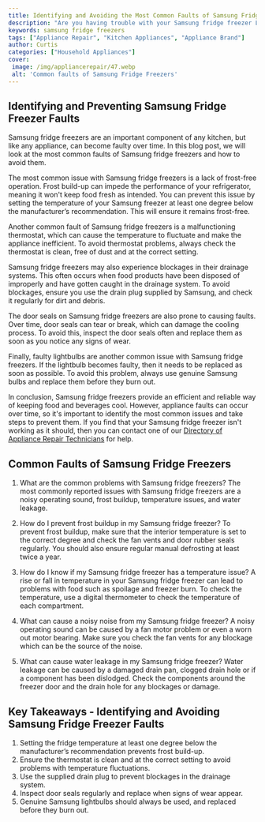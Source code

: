 ```yaml
---
title: Identifying and Avoiding the Most Common Faults of Samsung Fridge Freezers
description: "Are you having trouble with your Samsung fridge freezer Learn how to recognise and repair the most common mistakes to keep your supermarket-fresh food cold"
keywords: samsung fridge freezers
tags: ["Appliance Repair", "Kitchen Appliances", "Appliance Brand"]
author: Curtis
categories: ["Household Appliances"]
cover: 
 image: /img/appliancerepair/47.webp
 alt: 'Common faults of Samsung Fridge Freezers'
---
```

## ​Identifying and Preventing Samsung Fridge Freezer Faults
Samsung fridge freezers are an important component of any kitchen, but like any appliance, can become faulty over time. In this blog post, we will look at the most common faults of Samsung fridge freezers and how to avoid them.

The most common issue with Samsung fridge freezers is a lack of frost-free operation. Frost build-up can impede the performance of your refrigerator, meaning it won't keep food fresh as intended. You can prevent this issue by setting the temperature of your Samsung freezer at least one degree below the manufacturer’s recommendation. This will ensure it remains frost-free.

Another common fault of Samsung fridge freezers is a malfunctioning thermostat, which can cause the temperature to fluctuate and make the appliance inefficient. To avoid thermostat problems, always check the thermostat is clean, free of dust and at the correct setting.

Samsung fridge freezers may also experience blockages in their drainage systems. This often occurs when food products have been disposed of improperly and have gotten caught in the drainage system. To avoid blockages, ensure you use the drain plug supplied by Samsung, and check it regularly for dirt and debris. 

The door seals on Samsung fridge freezers are also prone to causing faults. Over time, door seals can tear or break, which can damage the cooling process. To avoid this, inspect the door seals often and replace them as soon as you notice any signs of wear.

Finally, faulty lightbulbs are another common issue with Samsung fridge freezers. If the lightbulb becomes faulty, then it needs to be replaced as soon as possible. To avoid this problem, always use genuine Samsung bulbs and replace them before they burn out.

In conclusion, Samsung fridge freezers provide an efficient and reliable way of keeping food and beverages cool. However, appliance faults can occur over time, so it's important to identify the most common issues and take steps to prevent them. If you find that your Samsung fridge freezer isn't working as it should, then you can contact one of our [Directory of Appliance Repair Technicians](./pages/appliance-repair-technicians) for help.

## Common Faults of Samsung Fridge Freezers
1. What are the common problems with Samsung fridge freezers?
The most commonly reported issues with Samsung fridge freezers are a noisy operating sound, frost buildup, temperature issues, and water leakage. 

2. How do I prevent frost buildup in my Samsung fridge freezer?
To prevent frost buildup, make sure that the interior temperature is set to the correct degree and check the fan vents and door rubber seals regularly. You should also ensure regular manual defrosting at least twice a year. 

3. How do I know if my Samsung fridge freezer has a temperature issue?
A rise or fall in temperature in your Samsung fridge freezer can lead to problems with food such as spoilage and freezer burn. To check the temperature, use a digital thermometer to check the temperature of each compartment. 

4. What can cause a noisy noise from my Samsung fridge freezer?
A noisy operating sound can be caused by a fan motor problem or even a worn out motor bearing. Make sure you check the fan vents for any blockage which can be the source of the noise. 

5. What can cause water leakage in my Samsung fridge freezer?
Water leakage can be caused by a damaged drain pan, clogged drain hole or if a component has been dislodged. Check the components around the freezer door and the drain hole for any blockages or damage.

## Key Takeaways - Identifying and Avoiding Samsung Fridge Freezer Faults
1. Setting the fridge temperature at least one degree below the manufacturer’s recommendation prevents frost build-up. 
2. Ensure the thermostat is clean and at the correct setting to avoid problems with temperature fluctuations.
3. Use the supplied drain plug to prevent blockages in the drainage system.
4. Inspect door seals regularly and replace when signs of wear appear. 
5. Genuine Samsung lightbulbs should always be used, and replaced before they burn out.

